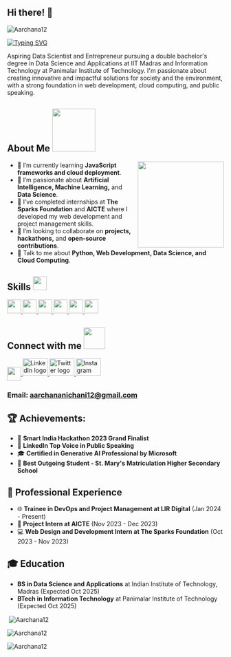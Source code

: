 ## Hi there! 👋

<p align="left"> <img src="https://komarev.com/ghpvc/?username=Aarchana12&label=Profile%20views&color=0e75b6&style=flat" alt="Aarchana12" /> </p>

[![Typing SVG](https://readme-typing-svg.herokuapp.com?font=Fira+Code&size=22&color=F70000&center=true&vCenter=true&width=470&height=80&lines=Hey%21+It%27s+Aarchana+Nichani;%F0%9F%92%BB+Aspiring+Data+Scientist+%26+Entrepreneur)](https://git.io/typing-svg)

Aspiring Data Scientist and Entrepreneur pursuing a double bachelor's degree in Data Science and Applications at IIT Madras and Information Technology at Panimalar Institute of Technology. I'm passionate about creating innovative and impactful solutions for society and the environment, with a strong foundation in web development, cloud computing, and public speaking.

<h2> About Me <img src="https://raw.githubusercontent.com/rahulbanerjee26/githubProfileReadmeGenerator/main/gifs/eatSleepCodeRepeat.gif" width="100px" height="100px"></h2>

<img align="right" height="200" src="https://camo.githubusercontent.com/7de37139d0b4c1ce40865e799b446c0e963a3dd8fb68d239707237c40604fa3d/68747470733a2f2f63646e2e6472696262626c652e636f6d2f75736572732f3733303730332f73637265656e73686f74732f363538313234332f6176656e746f2e676966"  />

- 🔭 I’m currently learning **JavaScript frameworks and cloud deployment**.
- 🌱 I’m passionate about **Artificial Intelligence, Machine Learning,** and **Data Science**.
- 💼 I’ve completed internships at **The Sparks Foundation** and **AICTE** where I developed my web development and project management skills.
- 👯 I’m looking to collaborate on **projects, hackathons,** and **open-source contributions**.
- 💬 Talk to me about **Python, Web Development, Data Science, and Cloud Computing**.

<h2> Skills <img src="https://raw.githubusercontent.com/rahulbanerjee26/githubProfileReadmeGenerator/main/gifs/code.gif" width="32px" height="32px"> </h2>
<a href="https://github.com/Aarchana12?tab=repositories&q=&type=&language=python&sort="><img width="32px" height="32px" src="https://raw.githubusercontent.com/rahulbanerjee26/githubAboutMeGenerator/main/icons/python.svg"> </a>
<a href="https://github.com/Aarchana12?tab=repositories&q=&type=&language=html&sort="><img width="32px" height="32px" src="https://raw.githubusercontent.com/rahulbanerjee26/githubAboutMeGenerator/main/icons/html.svg"> </a>
<a href="https://github.com/Aarchana12?tab=repositories&q=&type=&language=css&sort="><img width="32px" height="32px" src="https://raw.githubusercontent.com/rahulbanerjee26/githubAboutMeGenerator/main/icons/css.svg"> </a>
<a href="https://github.com/Aarchana12?tab=repositories&q=&type=&language=javascript&sort="><img width="32px" height="32px" src="https://raw.githubusercontent.com/rahulbanerjee26/githubAboutMeGenerator/main/icons/javascript.svg"> </a>
<a href="https://github.com/Aarchana12?tab=repositories&q=&type=&language=php&sort="><img width="32px" height="32px" src="https://raw.githubusercontent.com/rahulbanerjee26/githubAboutMeGenerator/main/icons/php.svg"> </a>
<a href="https://github.com/Aarchana12?tab=repositories&q=&type=&language=react&sort="><img width="32px" height="32px" src="https://raw.githubusercontent.com/rahulbanerjee26/githubAboutMeGenerator/main/icons/reactjs.svg"> </a>

<br>

<h2> Connect with me <img src='https://raw.githubusercontent.com/rahulbanerjee26/githubProfileReadmeGenerator/main/gifs/handShake.gif' width="50px" height="50px"> </h2>

<div align="left">
  <a href="https://github.com/Aarchana12"> <img width="32px" align="center" src="https://raw.githubusercontent.com/rahulbanerjee26/githubAboutMeGenerator/main/icons/github.svg"/> </a> 
  <a href="https://www.linkedin.com/in/aarchana-nichani/" target="_blank"> <img src="https://raw.githubusercontent.com/maurodesouza/profile-readme-generator/master/src/assets/icons/social/linkedin/default.svg" width="58px" height="40px" alt="LinkedIn logo"/> </a>
  <a href="https://twitter.com/archana_nichani" target="_blank"> <img src="https://raw.githubusercontent.com/maurodesouza/profile-readme-generator/master/src/assets/icons/social/twitter/default.svg" width="58px" height="40px" alt="Twitter logo"/> </a>
  <a href="https://www.instagram.com/anar_selenophile/" target="_blank"> <img src="https://raw.githubusercontent.com/maurodesouza/profile-readme-generator/master/src/assets/icons/social/instagram/default.svg" width="58px" height="40px" alt="Instagram logo"/> </a>
  <h3>Email: <a href="mailto:aarchananichani12@gmail.com">aarchananichani12@gmail.com</a></h3>
</div>

## 🏆 Achievements:
- 🚀 **Smart India Hackathon 2023 Grand Finalist**
- 💼 **LinkedIn Top Voice in Public Speaking**
- 🎓 **Certified in Generative AI Professional by Microsoft**
- 🥇 **Best Outgoing Student - St. Mary's Matriculation Higher Secondary School**

## 🧠 Professional Experience
- 🌐 **Trainee in DevOps and Project Management at LIR Digital** (Jan 2024 - Present)
- 💼 **Project Intern at AICTE** (Nov 2023 - Dec 2023)
- 💻 **Web Design and Development Intern at The Sparks Foundation** (Oct 2023 - Nov 2023)

## 🎓 Education
- **BS in Data Science and Applications** at Indian Institute of Technology, Madras (Expected Oct 2025)
- **BTech in Information Technology** at Panimalar Institute of Technology (Expected Oct 2025)

<p>&nbsp;<img align="center" src="https://github-readme-stats.vercel.app/api?username=Aarchana12&show_icons=true&locale=en" alt="Aarchana12" /></p>

<p> <img align="center" src="https://github-readme-streak-stats.herokuapp.com/?user=Aarchana12&" alt="Aarchana12" /> </p>

<p> <img align="center" src="https://github-readme-stats.vercel.app/api/top-langs?username=Aarchana12&show_icons=true&locale=en&layout=compact" alt="Aarchana12" /> </p>
